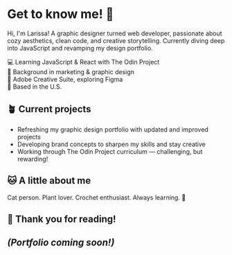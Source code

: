 # Get to know me! 👋

Hi, I'm Larissa! A graphic designer turned web developer, passionate about cozy aesthetics, clean code, and creative storytelling. Currently diving deep into JavaScript and revamping my design portfolio.

💻 Learning JavaScript & React with The Odin Project  
🎨 Background in marketing & graphic design  
🧰 Adobe Creative Suite, exploring Figma  
📍 Based in the U.S.

## 🪴 Current projects  
- Refreshing my graphic design portfolio with updated and improved projects  
- Developing brand concepts to sharpen my skills and stay creative  
- Working through The Odin Project curriculum — challenging, but rewarding!  

<!--
## 🌻 What I’m aiming for  
- Build interactive websites that look great and work smoothly  
- Gain confidence with React and modern web tools  
- Learn UX/UI design principles to create user-friendly experiences
-->

## 🐱 A little about me
Cat person. Plant lover. Crochet enthusiast. Always learning. 🌿

## 🤝 Thank you for reading!  
*(Portfolio coming soon!)*
---
<!--
Thanks for visiting! I’m always excited to learn, grow, and connect. 😊
-->
<!--
**larispeight/larispeight** is a ✨ _special_ ✨ repository because its `README.md` (this file) appears on your GitHub profile.

Here are some ideas to get you started:

- 🔭 I’m currently working on ...
- 🌱 I’m currently learning ...
- 👯 I’m looking to collaborate on ...
- 🤔 I’m looking for help with ...
- 💬 Ask me about ...
- 📫 How to reach me: ...
- 😄 Pronouns: ...
- ⚡ Fun fact: ...
-->
